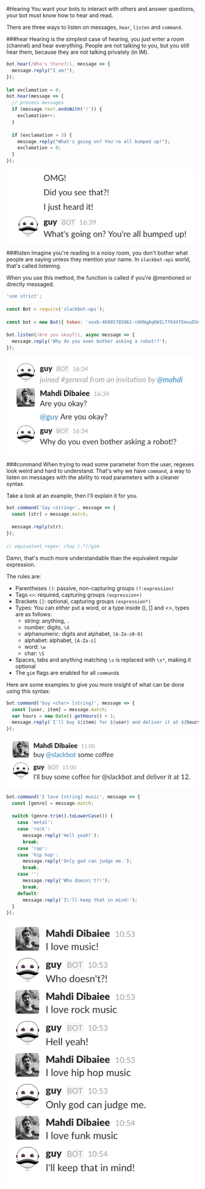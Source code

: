 
#Hearing
 You want your bots to interact with others and answer questions, your bot must know how to hear and read.
 
 There are three ways to listen on messages, `hear`, `listen` and `command`.
 
 ###hear
  Hearing is the simplest case of hearing, you just enter a room (channel) and hear everything.
  People are not talking to you, but you still hear them, because they are not talking privately (in IM).
  
```javascript
bot.hear(/Who's there?/i, message => {
  message.reply("I am!");
});

let exclamation = 0;
bot.hear(message => {
  // process messages
  if (message.text.endsWith('!')) {
    exclamation++;
  }
  
  if (exclamation > 3) {
    message.reply("What's going on? You're all bumped up!");
    exclamation = 0;
  }
});
```

![OMG! Did you see that?! I just heard it!](hearing-hear.png)

###listen
 Imagine you're reading in a noisy room, you don't bother what people are saying unless they mention your name. In `slackbot-api` world, that's called listening.
 
 When you use this method, the function is called if you're @mentioned or directly messaged.
 
```javascript
'use strict';

const Bot = require('slackbot-api');

const bot = new Bot({ token: 'xoxb-40985785061-cHXNgAqKWILTfO4XfEmxuDVe' });

bot.listen(/Are you okay?/i, async message => {
  message.reply('Why do you even bother asking a robot!?');
});
```

![Bot doesn't answer if I don't mention him!](hearing-listen.png)

###command
 When trying to read some parameter from the user, regexes look weird and hard to understand.
 That's why we have `command`, a way to listen on messages with the ability to read parameters with a cleaner syntax.
 
 Take a look at an example, then I'll explain it for you.
 
```javascript
bot.command('Say <string>', message => {
  const [str] = message.match;
  
  message.reply(str);
});

// equivalent regex: /Say (.*)/gim
```

Damn, that's much more understandable than the equivalent regular expression.

The rules are:

* Parentheses `()`: passive, non-capturing groups `(?:expression)`
* Tags `<>`: required, capturing groups `(expression+)`
* Brackets `[]`: optional, capturing groups `(expression*)`
* Types: You can either put a word, or a type inside (), [] and <>, types are as follows:
  * string: anything, `.`
  * number: digits, `\d`
  * alphanumeric: digits and alphabet, `[A-Za-z0-9]`
  * alphabet: alphabet, `[A-Za-z]`
  * word: `\w`
  * char: `\S`
* Spaces, tabs and anything matching `\s` is replaced with `\s*`, making it optional
* The `gim` flags are enabled for all `command`s

Here are some examples to give you more insight of what can be done using this syntax:

```javascript
bot.command('buy <char> [string]', message => {
  const [user, item] = message.match;
  var hours = new Date().getHours() + 1;
  message.reply(`I'll buy ${item} for ${user} and deliver it at ${hours}.`);
});

```

![Me: buy @slackbot some coffee Bot: I'll buy some coffee for @slackbot and deliver it at 12.](hearing-command-buy.png)

```javascript
bot.command('I love [string] music', message => {
  const [genre] = message.match;
  
  switch (genre.trim().toLowerCase()) {
    case 'metal':
    case 'rock':
      message.reply('Hell yeah!');
      break;
    case 'rap':
    case 'hip hop':
      message.reply('Only god can judge me.');
      break;
    case '':
      message.reply('Who doesn\'t?!');
      break;
    default:
      message.reply('I\'ll keep that in mind!');
  }
});
```

![Me: I love music! Bot: Who doesn't?, Me: I love rock music Bot: Hell yeah!, Me: I love hip hop music Bot: Only god can judge me, Me: I love funk music Bot: I'll keep that in mind](hearing-command-music.png)
